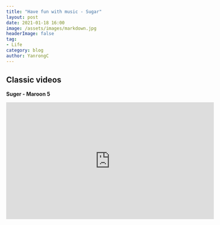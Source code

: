 ```yaml
---
title: "Have fun with music - Sugar"
layout: post
date: 2021-01-18 16:00
image: /assets/images/markdown.jpg
headerImage: false
tag:
- Life
category: blog
author: YanrongC
---
```


## Classic videos

**Suger - Maroon 5**

<iframe width="560" height="315" src="https://www.youtube.com/embed/09R8_2nJtjg" frameborder="0" allow="accelerometer; autoplay; clipboard-write; encrypted-media; gyroscope; picture-in-picture" allowfullscreen></iframe>